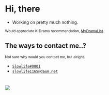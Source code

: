 # Hi, there

- Working on pretty much nothing.

<sub>Would appreciate K-Drama recommendation, [MyDramaList](https://mydramalist.com/profile/Slow_Life).</sub>

## The ways to contact me..?
<sub>Not sure why would you contact me, but alright.</sub>

- <a href="https://discord.com/users/374905512661221377">`Slowlife#0001`</a>
- <a href="mailto:slowlife1165@daum.net">`slowlife1165@daum.net`</a>

#

![](https://i.imgur.com/FaTsvPu.gif)
